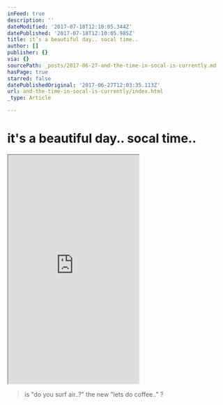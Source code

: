 ```yaml
---
inFeed: true
description: ''
dateModified: '2017-07-18T12:10:05.344Z'
datePublished: '2017-07-18T12:10:05.985Z'
title: it’s a beautiful day.. socal time..
author: []
publisher: {}
via: {}
sourcePath: _posts/2017-06-27-and-the-time-in-socal-is-currently.md
hasPage: true
starred: false
datePublishedOriginal: '2017-06-27T12:03:35.113Z'
url: and-the-time-in-socal-is-currently/index.html
_type: Article

---
```

# it's a beautiful day.. socal time..

<iframe src="https://the-grid.github.io/ed-userhtml/?g=eJydVsFy2zYQPUtfgWEmjT1jUCRTJS1luZMeckpPPfXUAcEVhTEIsAAk2cr037sASMtkZLnJeMYEdvEW-95iAd1a9yjhbp5upOgo18oxocCQr3NC6AGqe-FoB8Z2wJ3YQ0nyLMtW3tnq4wsefd5-xjifVdrUYEqSdQ_Eailq8oZzvpr_i75JTuVW7zGzYMVYN4Rg0MmadLwGacxmAw1nmLIbbdqSGO2Yg7-u8l-yGprrlV_l-VxaQkigdjnKRS9ymqR7g5kanOC3Yvzep3sQtduW5H2GiiBmC6LZOpwvw3wI0XMbURNOaIVKph_sav4taxoqXZLOgAWzB_q-9gU48Z7gR3qcBYcCDJJM0PrVjc-gXoN0egAYkMwfpF6RiYYDdz_fMA50L6yohBTusSRbUdegBoYXlwR2l4Nc9D7PmFV4vHcOPE3dIWUcSNi4MApKEhKbgRpWi50NPRGPXfjXsboWqonmaBqfFW8ZHxcyP8njdfHJNkbvVF2SnZFXW-c6Wy4Wh8MhrSrBqpTrdmE1F0y2C86k2EjWpJ1qrkmGf0pTAx0wh7kfqVA1PJSkiDWYan-xE_5Hs73WapecY6ZhZccMKBdSjblSqRvtE365RHm-DD0Yy_RrbMhe87wY9-cw_z6Ja3oUjfrHnJV4UJU64ST4VDdYR9Q37lhpiU0x41pqvD_f5LwoiuXqEp94hZxO3czESH7o4MFRLHiDOI5KgVn1-21YKyQeasq6TgK1j9ZBe0N-l0Ld_8H4n2H-WXtxI8CKI7ZuAe2zg9G9qHSlndNYxPzj92Z3aghS9A0wSpgZ1NhbMVOgQ6GGvFjpCYR3jpCpiN4W9qyBa8Ni0kor6KG-2R3UP4iOb9QY-yHPfy4-vo5l4f38oY1TLjWPjM9dpP76CaXon5pQiKerBQPcLvrfCreVIQv81GJPuGTWrpPxs5YQHOkd31rHjFsnbitsGlZ-EdalTjeNhKt3QYd316vkDjeYRsMXLtgnHn-V9Xb0YFurwaVYC8kdJom2HrhA5Lcx_IE8hZg4YrP5OE9YXNTdRc63i-5FoL9PRrinYT8YPs-AoSKRvtgYJECs4evk-aVxBOFQJsu3AqqdalIFbhFwFK-iBhyNSLovfpNMNTvWwBrUT060cMTSrz-1YARnb4vPX7T9-5NqQIJN4tuxTpbZ26R_NdZJvswSEqLFl2id4NwCaxFhkVrc6UTpPzSVPp8" height="525" style=""></iframe>

> is "do you surf air..?" the new "lets do coffee.." ?